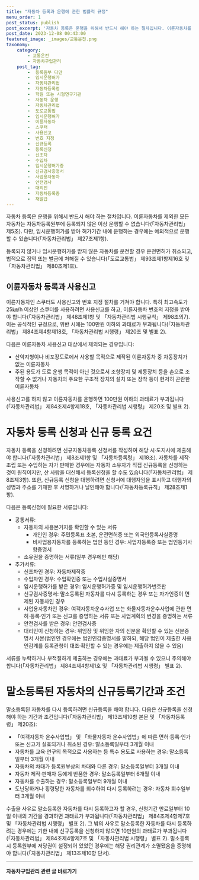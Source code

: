 ```yaml
---
title: "자동차 등록과 운행에 관한 법률적 규정"
menu_order: 1
post_status: publish
post_excerpt: '자동차 등록은 운행을 위해서 반드시 해야 하는 절차입니다. 이륜자동차를 제외한 모든 자동차는 자동차등록원부에 등록되지 않은 이상 운행할 수 없습니다  자동차관리법  제5조 . 다만, 임시운행허가를 받아 허가기간 내에 운행하는 경우에는 예외적으로 운행할 수 있습니다  자동차관리법  제27조제1항 .'
post_date: 2023-12-08 00:43:00
featured_image: _images/교통운전.png
taxonomy:
    category:
        - 교통운전
        - 자동차구입관리
    post_tag:
        -  등록원부 다만
        -  임시운행허가
        -  자동차관리법
        -  자동차등록령
        -  학원 또는 시험연구기관
        -  자동차 운행
        -  자동차관리법
        -  도로교통법
        -  임시운행허가
        -  이륜자동차
        -  스쿠터
        -  사용신고
        -  번호 지정
        -  신규등록
        -  등록신청
        -  신조차
        -  수입차
        -  임시운행허가증
        -  신규검사증명서
        -  사업용자동차
        -  안전검사
        -  대리인
        -  자동차등록증
        -  재발급
---
```



자동차 등록은 운행을 위해서 반드시 해야 하는 절차입니다. 이륜자동차를 제외한 모든 자동차는 자동차등록원부에 등록되지 않은 이상 운행할 수 없습니다(「자동차관리법」 제5조). 다만, 임시운행허가를 받아 허가기간 내에 운행하는 경우에는 예외적으로 운행할 수 있습니다(「자동차관리법」 제27조제1항). 

등록되지 않거나 임시운행허가를 받지 않은 자동차를 운전할 경우 운전면허가 취소되고, 법적으로 징역 또는 벌금에 처해질 수 있습니다(「도로교통법」 제93조제1항제16호 및 「자동차관리법」 제80조제1호).

## 이륜자동차 등록과 사용신고

이륜자동차인 스쿠터도 사용신고와 번호 지정 절차를 거쳐야 합니다. 특히 최고속도가 25㎞/h 이상인 스쿠터를 사용하려면 사용신고를 하고, 이륜자동차 번호의 지정을 받아야 합니다(「자동차관리법」 제48조제1항 및 「자동차관리법 시행규칙」 제98조의7). 이는 공식적인 규정으로, 위반 시에는 100만원 이하의 과태료가 부과됩니다(「자동차관리법」 제84조제4항제18호, 「자동차관리법 시행령」 제20조 및 별표 2).

다음은 이륜자동차 사용신고 대상에서 제외되는 경우입니다:

- 산악지형이나 비포장도로에서 사용할 목적으로 제작된 이륜자동차 중 차동장치가 없는 이륜자동차
- 주된 용도가 도로 운행 목적이 아닌 것으로서 조향장치 및 제동장치 등을 손으로 조작할 수 없거나 자동차의 주요한 구조적 장치의 설치 또는 장착 등이 현저히 곤란한 이륜자동차

사용신고를 하지 않고 이륜자동차를 운행하면 100만원 이하의 과태료가 부과됩니다(「자동차관리법」 제84조제4항제18호, 「자동차관리법 시행령」 제20조 및 별표 2).

# 자동차 등록 신청과 신규 등록 요건

자동차 등록을 신청하려면 신규자동차등록 신청서를 작성하여 해당 시·도지사에 제출해야 합니다(「자동차관리법」 제8조제1항 및 「자동차등록령」 제18조). 자동차를 제작·조립 또는 수입하는 자가 판매한 경우에는 자동차 소유자가 직접 신규등록을 신청하는 것이 원칙이지만, 산 사람을 대신해서 등록신청을 할 수도 있습니다(「자동차관리법」 제8조제3항). 또한, 신규등록 신청을 대행하려면 신청서에 대행자임을 표시하고 대행자의 성명과 주소를 기재한 후 서명하거나 날인해야 합니다(「자동차등록규칙」 제28조제1항).

다음은 등록신청에 필요한 서류입니다:
- 공통서류:
  - 자동차의 사용본거지를 확인할 수 있는 서류
    - 개인인 경우: 주민등록표 초본, 운전면허증 또는 외국인등록사실증명
    - 비사업용자동차를 등록하는 법인 등인 경우: 사업자등록증 또는 법인등기사항증명서
  - 소유권을 증명하는 서류(일부 경우에만 해당)
- 추가서류:
  - 신조차인 경우: 자동차제작증
  - 수입차인 경우: 수입확인증 또는 수입사실증명서
  - 임시운행허가를 받은 경우: 임시운행허가증 및 임시운행허가번호판
  - 신규검사증명서: 말소등록된 자동차를 다시 등록하는 경우 또는 자가인증이 면제된 자동차인 경우
  - 사업용자동차인 경우: 여객자동차운수사업 또는 화물자동차운수사업에 관한 면허·등록·인가 또는 신고를 증명하는 서류 또는 사업계획의 변경을 증명하는 서류
  - 안전검사를 받은 경우: 안전검사증
  - 대리인이 신청하는 경우: 위임장 및 위임한 자의 신분을 확인할 수 있는 신분증명서 사본(법인인 경우에는 법인인감증명서를 말하되, 해당 법인이 제출한 사용인감계를 등록관청이 대조·확인할 수 있는 경우에는 제출하지 않을 수 있음)

서류를 누락하거나 부적절하게 제출하는 경우에는 과태료가 부과될 수 있으니 주의해야 합니다(「자동차관리법」 제84조제4항제1호 및 「자동차관리법 시행령」 별표 2).

# 말소등록된 자동차의 신규등록기간과 조건

말소등록된 자동차를 다시 등록하려면 신규등록을 해야 합니다. 다음은 신규등록을 신청해야 하는 기간과 조건입니다(「자동차관리법」 제13조제10항 본문 및 「자동차등록령」 제20조):

- 「여객자동차 운수사업법」 및 「화물자동차 운수사업법」에 따른 면허·등록·인가 또는 신고가 실효되거나 취소된 경우: 말소등록일부터 3개월 이내
- 자동차를 교육·연구의 목적으로 사용하는 등 특수 용도로 사용하는 경우: 말소등록일부터 3개월 이내
- 자동차의 차대가 등록원부상의 차대와 다른 경우: 말소등록일부터 3개월 이내
- 자동차 제작·판매자 등에게 반품한 경우: 말소등록일부터 6개월 이내
- 자동차를 수출하는 경우: 말소등록일부터 9개월 이내
- 도난당하거나 횡령당한 자동차를 회수하여 다시 등록하려는 경우: 자동차 회수일부터 3개월 이내

수출을 사유로 말소등록한 자동차를 다시 등록하고자 할 경우, 신청기간 만료일부터 10일 이내의 기간을 경과하면 과태료가 부과됩니다(「자동차관리법」 제84조제4항제7호 및 「자동차관리법 시행령」 별표 2). 그 밖의 사유로 말소등록한 자동차를 다시 등록하려는 경우에는 기한 내에 신규등록을 신청하지 않으면 10만원의 과태료가 부과됩니다(「자동차관리법」 제84조제4항제7호 및 「자동차관리법 시행령」 별표 2). 말소등록 시 등록원부에 저당권이 설정되어 있었던 경우에는 해당 권리관계가 소멸됐음을 증명해야 합니다(「자동차관리법」 제13조제10항 단서).

<!-- wp:separator -->
<hr class="wp-block-separator has-alpha-channel-opacity"/>
<!-- /wp:separator -->

<!-- wp:group {"backgroundColor":"base","layout":{"type":"constrained"}} -->
<div class="wp-block-group has-base-background-color has-background"><!-- wp:paragraph {"align":"center","fontSize":"medium"} -->
<p class="has-text-align-center has-large-font-size"><strong>자동차구입관리 관련 글 바로가기</strong></p>
<!-- /wp:paragraph -->


<!-- wp:latest-posts
{"categories":[{"id":3655,"count":19,"description":"","link":"https://uknowlaw.com/category/%ec%9e%90%eb%8f%99%ec%b0%a8%ea%b5%ac%ec%9e%85%ea%b4%80%eb%a6%ac/","name":"자동차구입관리","slug":"자동차구입관리","taxonomy":"category","parent":0,"meta":[],"_links":{"self":[{"href":"https://uknowlaw.com/wp-json/wp/v2/categories/3655"}],"collection":[{"href":"https://uknowlaw.com/wp-json/wp/v2/categories"}],"about":[{"href":"https://uknowlaw.com/wp-json/wp/v2/taxonomies/category"}],"wp:post_type":[{"href":"https://uknowlaw.com/wp-json/wp/v2/posts?categories=3655"}],"curies":[{"name":"wp","href":"https://api.w.org/{rel}","templated":true}]}}],"postsToShow":100,"excerptLength":28,"postLayout":"grid","columns":2,"featuredImageAlign":"left","featuredImageSizeSlug":"large","fontSize":"small"} /--></div>
<!-- /wp:group -->